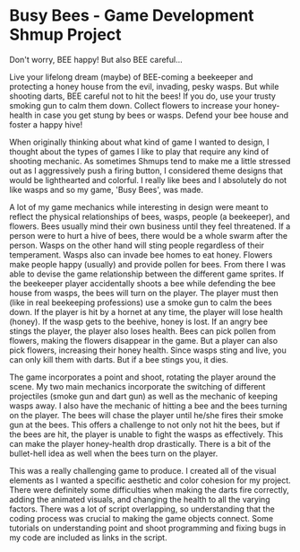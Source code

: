 # Busy Bees - Game Development Shmup Project 

Don't worry, BEE happy! But also BEE careful...

Live your lifelong dream (maybe) of BEE-coming a beekeeper and protecting a honey house from the evil, invading, pesky wasps. But while shooting darts, BEE careful not to hit the bees! If you do, use your trusty smoking gun to calm them down. Collect flowers to increase your honey-health in case you get stung by bees or wasps. Defend your bee house and foster a happy hive!

When originally thinking about what kind of game I wanted to design, I thought about the types of games I like to play that require any kind of shooting mechanic. As sometimes Shmups tend to make me a little stressed out as I aggressively push a firing button, I considered theme designs that would be lighthearted and colorful. I really like bees and I absolutely do not like wasps and so my game, 'Busy Bees', was made.

A lot of my game mechanics while interesting in design were meant to reflect the physical relationships of bees, wasps, people (a beekeeper), and flowers. Bees usually mind their own business until they feel threatened. If a person were to hurt a hive of bees, there would be a whole swarm after the person. Wasps on the other hand will sting people regardless of their temperament. Wasps also can invade bee homes to eat honey. Flowers make people happy (usually) and provide pollen for bees. From there I was able to devise the game relationship between the different game sprites. If the beekeeper player accidentally shoots a bee while defending the bee house from wasps, the bees will turn on the player. The player must then (like in real beekeeping professions) use a smoke gun to calm the bees down. If the player is hit by a hornet at any time, the player will lose health (honey). If the wasp gets to the beehive, honey is lost. If an angry bee stings the player, the player also loses health. Bees can pick pollen from flowers, making the flowers disappear in the game. But a player can also pick flowers, increasing their honey health. Since wasps sting and live, you can only kill them with darts. But if a bee stings you, it dies. 

The game incorporates a point and shoot, rotating the player around the scene. My two main mechanics incorporate the switching of different projectiles (smoke gun and dart gun) as well as the mechanic of keeping wasps away. I also have the mechanic of hitting a bee and the bees turning on the player. The bees will chase the player until he/she fires their smoke gun at the bees. This offers a challenge to not only not hit the bees, but if the bees are hit, the player is unable to fight the wasps as effectively. This can make the player honey-health drop drastically. There is a bit of the bullet-hell idea as well when the bees turn on the player. 

This was a really challenging game to produce. I created all of the visual elements as I wanted a specific aesthetic and color cohesion for my project. There were definitely some difficulties when making the darts fire correctly, adding the animated visuals, and changing the health to all the varying factors. There was a lot of script overlapping, so understanding that the coding process was crucial to making the game objects connect. Some tutorials on understanding point and shoot programming and fixing bugs in my code are included as links in the script. 
